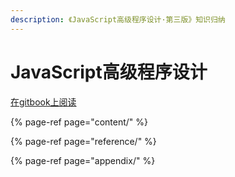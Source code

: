 ```yaml
---
description: 《JavaScript高级程序设计·第三版》知识归纳
---
```


# JavaScript高级程序设计 

[在gitbook上阅读](https://jaimecheng.gitbook.io/javascript/)

{% page-ref page="content/" %}

{% page-ref page="reference/" %}

{% page-ref page="appendix/" %}

